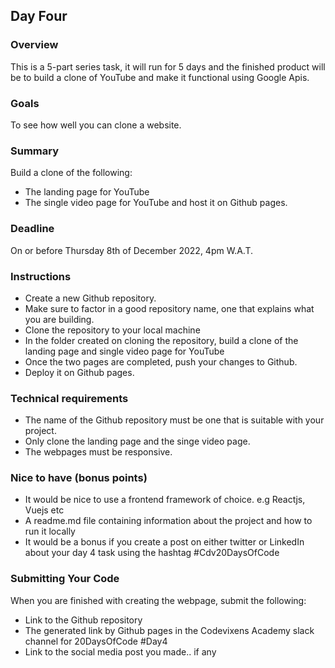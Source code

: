 ## Day Four

### Overview
This is a 5-part series task, it will run for 5 days and the finished product will be to build a clone of YouTube and make it functional using Google Apis.

### Goals
To see how well you can clone a website.

### Summary
Build a clone of the following:
- The landing page for YouTube
- The single video page for YouTube and host it on Github pages.

### Deadline
On or before Thursday 8th of December 2022, 4pm W.A.T.

### Instructions
- Create a new Github repository.
- Make sure to factor in a good repository name, one that explains what you are building.
- Clone the repository to your local machine
- In the folder created on cloning the repository, build a clone of the landing page and single video page for YouTube
- Once the two pages are completed, push your changes to Github.
- Deploy it on Github pages.

### Technical requirements
- The name of the Github repository must be one that is suitable with your project.
- Only clone the landing page and the singe video page.
- The webpages must be responsive.

### Nice to have (bonus points)
- It would be nice to use a frontend framework of choice. e.g Reactjs, Vuejs etc
- A readme.md file containing information about the project and how to run it locally
- It would be a bonus if you create a post on either twitter or LinkedIn about your day 4 task using the hashtag #Cdv20DaysOfCode

### Submitting Your Code
When you are finished with creating the webpage, submit the following:
- Link to the Github repository
- The generated link by Github pages in the Codevixens Academy slack channel for 20DaysOfCode #Day4
- Link to the social media post you made.. if any
